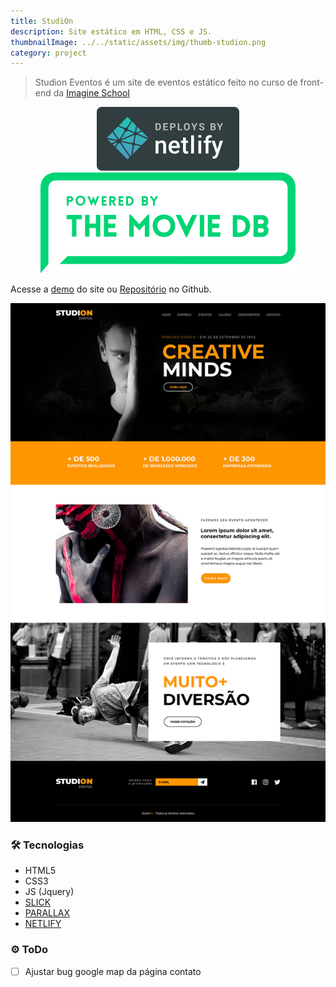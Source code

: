 ```yaml
---
title: StudiOn
description: Site estático em HTML, CSS e JS.
thumbnailImage: ../../static/assets/img/thumb-studion.png
category: project
---
```


> Studion Eventos é um site de eventos estático feito no curso de front-end da [Imagine School](http://imagineschool.com.br/)

<p align="center">
    <a href="https://www.netlify.com">
        <img src="../../static/assets/img/netlify-color-accent.svg" alt="Deploy Netlify"/>
    </a>
    <a href="https://www.themoviedb.org">
        <img src="../../static/assets/img/tmdb.png" alt="The movie database">
    </a>
</p>

Acesse a [demo](https://studion.netlify.app) do site ou [Repositório](https://github.com/GuiSAlmeida/studion) no Github.

![Layout](../../static/assets/img/studion-layout.jpg)

### 🛠️ **Tecnologias**

-   HTML5
-   CSS3
-   JS (Jquery)
-   [SLICK](http://kenwheeler.github.io/slick/)
-   [PARALLAX](http://pixelcog.github.io/parallax.js/)
-   [NETLIFY](https://www.netlify.com/)

### ⚙️ **ToDo**

-   [ ] Ajustar bug google map da página contato
